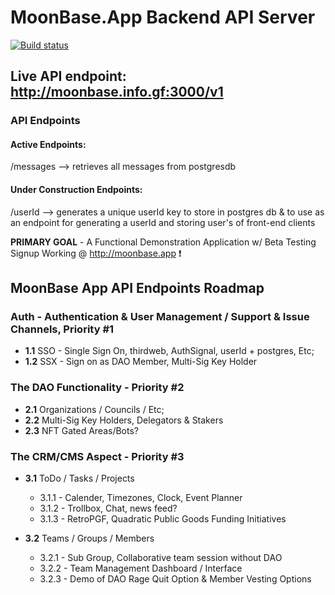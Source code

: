 # MoonBase.App Backend API Server

[![Build status](https://ci.appveyor.com/api/projects/status/h2uvmx9yft68k6b2?svg=true)](https://ci.appveyor.com/project/chidimo/express-api-template)

## Live API endpoint: <http://moonbase.info.gf:3000/v1>

### API Endpoints

#### Active Endpoints:
/messages --> retrieves all messages from postgresdb

#### Under Construction Endpoints:
/userId --> generates a unique userId key to store in postgres db 
& to use as an endpoint for generating a userId and storing user's of front-end clients 

**PRIMARY GOAL** - A Functional Demonstration Application w/ Beta Testing Signup Working @ http://moonbase.app :exclamation:

## MoonBase App API Endpoints Roadmap 

### Auth - Authentication & User Management / Support & Issue Channels, **Priority #1**
  - **1.1** SSO - Single Sign On, thirdweb, AuthSignal, userId + postgres, Etc;
  - **1.2** SSX - Sign on as DAO Member, Multi-Sig Key Holder

### The DAO Functionality - **Priority #2**
  - **2.1** Organizations / Councils / Etc;
  - **2.2** Multi-Sig Key Holders, Delegators & Stakers
  - **2.3** NFT Gated Areas/Bots?

### The CRM/CMS Aspect - **Priority #3**
  
  - **3.1** ToDo / Tasks / Projects
    - 3.1.1 - Calender, Timezones, Clock, Event Planner
    - 3.1.2 - Trollbox, Chat, news feed?
    - 3.1.3 - RetroPGF, Quadratic Public Goods Funding Initiatives
    
  - **3.2** Teams / Groups / Members 
    - 3.2.1 - Sub Group, Collaborative team session without DAO
    - 3.2.2 - Team Management Dashboard / Interface
    - 3.2.3 - Demo of DAO Rage Quit Option & Member Vesting Options
    
